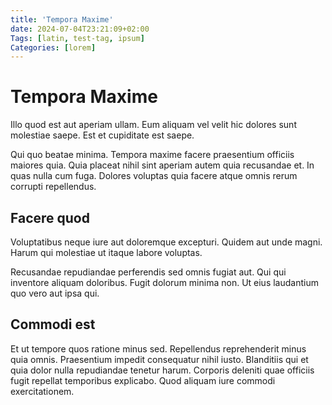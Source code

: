 ```yaml
---
title: 'Tempora Maxime'
date: 2024-07-04T23:21:09+02:00
Tags: [latin, test-tag, ipsum]
Categories: [lorem]
---
```


# Tempora Maxime

Illo quod est aut aperiam ullam. Eum aliquam vel velit hic dolores sunt
molestiae saepe. Est et cupiditate est saepe.

Qui quo beatae minima. Tempora maxime facere praesentium officiis maiores quia.
Quia placeat nihil sint aperiam autem quia recusandae et. In quas nulla cum
fuga. Dolores voluptas quia facere atque omnis rerum corrupti repellendus.

## Facere quod 

Voluptatibus neque iure aut doloremque excepturi. Quidem aut unde
magni. Harum qui molestiae ut itaque labore voluptas.

Recusandae repudiandae perferendis sed omnis fugiat aut. Qui qui inventore
aliquam doloribus. Fugit dolorum minima non. Ut eius laudantium quo vero aut
ipsa qui.

## Commodi est 

Et ut tempore quos ratione minus sed. Repellendus reprehenderit
minus quia omnis. Praesentium impedit consequatur nihil iusto. Blanditiis qui et
quia dolor nulla repudiandae tenetur harum. Corporis deleniti quae officiis
fugit repellat temporibus explicabo. Quod aliquam iure commodi exercitationem.
